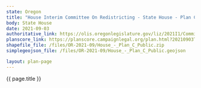 ```yaml
---
state: Oregon
title: "House Interim Committee On Redistricting - State House - Plan C"
body: State House
date: 2021-09-03
authoritative_link: https://olis.oregonlegislature.gov/liz/2021I1/Committees/HRED/2021-09-03-08-00/MeetingMaterials
planscore_link: https://planscore.campaignlegal.org/plan.html?20210903T163941.435212473Z
shapefile_file: /files/OR-2021-09/House_-_Plan_C_Public.zip
simplegeojson_file: /files/OR-2021-09/House_-_Plan_C_Public.geojson

layout: plan-page
---
```


{{ page.title }}
